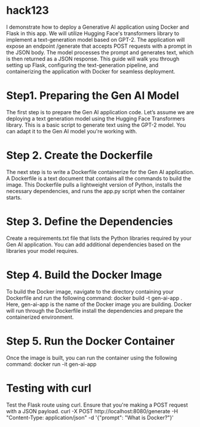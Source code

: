 # hack123
I demonstrate how to deploy a Generative AI application using Docker and Flask in this app. We will utilize Hugging Face's transformers library to implement a text-generation model based on GPT-2. The application will expose an endpoint /generate that accepts POST requests with a prompt in the JSON body. The model processes the prompt and generates text, which is then returned as a JSON response. This guide will walk you through setting up Flask, configuring the text-generation pipeline, and containerizing the application with Docker for seamless deployment.

# Step1. Preparing the Gen AI Model
The first step is to prepare the Gen AI application code. Let’s assume we are deploying a text generation model using the Hugging Face Transformers library.
This is a basic script to generate text using the GPT-2 model. You can adapt it to the Gen AI model you're working with.

# Step 2. Create the Dockerfile
The next step is to write a Dockerfile containerize for the Gen AI application. A Dockerfile is a text document that contains all the commands to build the image.
This Dockerfile pulls a lightweight version of Python, installs the necessary dependencies, and runs the app.py script when the container starts.

# Step 3. Define the Dependencies
Create a requirements.txt file that lists the Python libraries required by your Gen AI application.
You can add additional dependencies based on the libraries your model requires.

# Step 4. Build the Docker Image
To build the Docker image, navigate to the directory containing your Dockerfile and run the following command:
docker build -t gen-ai-app .
Here, gen-ai-app is the name of the Docker image you are building. Docker will run through the Dockerfile install the dependencies and prepare the containerized environment.

# Step 5. Run the Docker Container
Once the image is built, you can run the container using the following command:
docker run -it gen-ai-app

# Testing with curl
Test the Flask route using curl. Ensure that you're making a POST request with a JSON payload.
curl -X POST http://localhost:8080/generate -H "Content-Type: application/json" -d '{"prompt": "What is Docker?"}'

